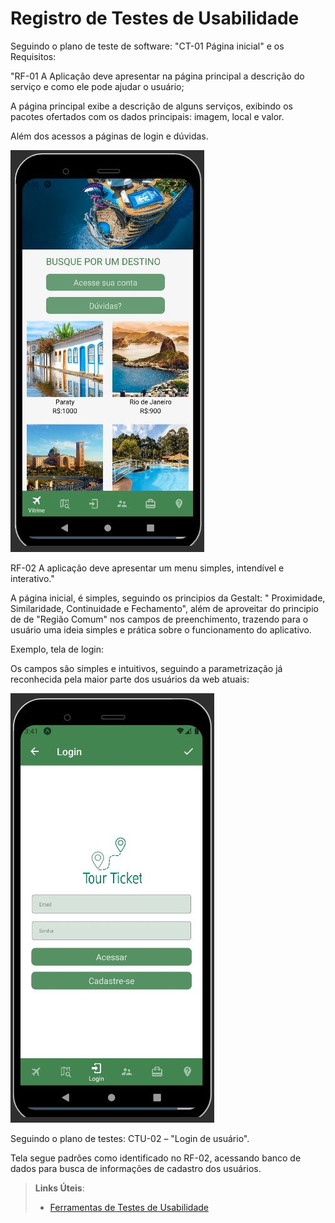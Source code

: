 # Registro de Testes de Usabilidade
Seguindo o plano de teste de software:  "CT-01 Página inicial" e os Requisitos: 

"RF-01 A Aplicação deve apresentar na página principal a descrição do serviço e como ele pode ajudar o usuário;

A página principal exibe a descrição de alguns serviços, exibindo os pacotes ofertados com os dados principais: imagem, local e valor. 

Além dos acessos a páginas de login e dúvidas. 

![TelaVitrine](img/Vitrine.JPG)

RF-02 A aplicação deve apresentar um menu simples, intendível e interativo."

A página inicial, é simples, seguindo os principios da Gestalt: " Proximidade, Similaridade, Continuidade e Fechamento", além de aproveitar do principio de de "Região Comum" nos campos de preenchimento, trazendo para o usuário uma ideia simples e prática sobre o funcionamento do aplicativo. 

Exemplo, tela de login: 

Os campos são simples e intuitivos, seguindo a parametrização já reconhecida pela maior parte dos usuários da web atuais: 

![Tela Inicial](img/login.JPG)

Seguindo o plano de testes: CTU-02 – "Login de usuário".

Tela segue padrões como identificado no RF-02, acessando banco de dados para busca de informações de cadastro dos usuários. 





> **Links Úteis**:
> - [Ferramentas de Testes de Usabilidade](https://www.usability.gov/how-to-and-tools/resources/templates.html)
